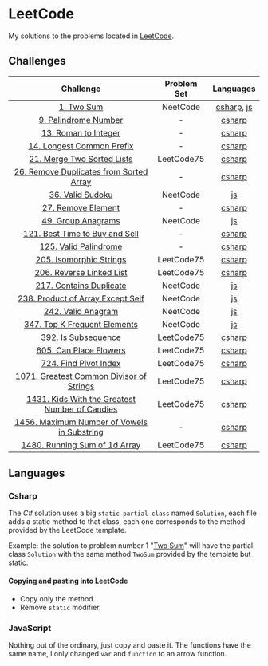 # LeetCode

My solutions to the problems located in [LeetCode](https://leetcode.com/problemset/all/).

## Challenges

| Challenge | Problem Set | Languages |
| :----: | :----: | :----: |
| [1. Two Sum](https://leetcode.com/problems/two-sum/) | NeetCode  | [csharp](Csharp/Challenges/1.cs), [js](JS/NeetCode%20roadmap/Arrays%20&%20Hashing/1.js)|
| [9. Palindrome Number](https://leetcode.com/problems/palindrome-number) | - | [csharp](Csharp/Challenges/9.cs) |
| [13. Roman to Integer](https://leetcode.com/problems/roman-to-integer) | - | [csharp](Csharp/Challenges/13.cs) |
| [14. Longest Common Prefix](https://leetcode.com/problems/longest-common-prefix) | - | [csharp](Csharp/Challenges/14.cs) |
| [21. Merge Two Sorted Lists](https://leetcode.com/problems/merge-two-sorted-lists) | LeetCode75 | [csharp](Csharp/Challenges/LeetCode75/21.cs) |
| [26. Remove Duplicates from Sorted Array](https://leetcode.com/problems/remove-duplicates-from-sorted-array) | - | [csharp](Csharp/Challenges/26.cs) |
| [36. Valid Sudoku](https://leetcode.com/problems/valid-sudoku) | NeetCode | [js](JS/NeetCode%20roadmap/Arrays%20&%20Hashing/36.js) |
| [27. Remove Element](https://leetcode.com/problems/remove-element) | - | [csharp](Csharp/Challenges/27.cs) |
| [49. Group Anagrams](https://leetcode.com/problems/group-anagrams) | NeetCode | [js](JS/NeetCode%20roadmap/Arrays%20&%20Hashing/49.js) |
| [121. Best Time to Buy and Sell](https://leetcode.com/problems/best-time-to-buy-and-sell-stock) | - | [csharp](Csharp/Challenges/121.cs) |
| [125. Valid Palindrome](https://leetcode.com/problems/valid-palindrome) | - | [csharp](Csharp/Challenges/125.cs) |
| [205. Isomorphic Strings](https://leetcode.com/problems/isomorphic-strings) | LeetCode75 | [csharp](Csharp/Challenges/LeetCode75/205.cs) |
| [206. Reverse Linked List](https://leetcode.com/problems/reverse-linked-list) | LeetCode75 | [csharp](Csharp/Challenges/LeetCode75/206.cs) |
| [217. Contains Duplicate](https://leetcode.com/problems/contains-duplicate) | NeetCode | [js](JS/NeetCode%20roadmap/Arrays%20&%20Hashing/217.js) |
| [238. Product of Array Except Self](https://leetcode.com/problems/product-of-array-except-self/) | NeetCode | [js](JS/NeetCode%20roadmap/Arrays%20&%20Hashing/238.js) |
| [242. Valid Anagram](https://leetcode.com/problems/valid-anagram) | NeetCode | [js](JS/NeetCode%20roadmap/Arrays%20&%20Hashing/242.js) |
| [347. Top K Frequent Elements](https://leetcode.com/problems/top-k-frequent-elements) | NeetCode | [js](JS/NeetCode%20roadmap/Arrays%20&%20Hashing/347.js) |
| [392. Is Subsequence](https://leetcode.com/problems/is-subsequence) | LeetCode75 | [csharp](Csharp/Challenges/LeetCode75/392.cs) |
| [605. Can Place Flowers](https://leetcode.com/problems/can-place-flowers) | LeetCode75 | [csharp](Csharp/Challenges/LeetCode75/605.cs) |
| [724. Find Pivot Index](https://leetcode.com/problems/find-pivot-index) | LeetCode75 | [csharp](Csharp/Challenges/LeetCode75/724.cs) |
| [1071. Greatest Common Divisor of Strings](https://leetcode.com/problems/greatest-common-divisor-of-strings) | LeetCode75 | [csharp](Csharp/Challenges/LeetCode75/1071.cs) |
| [1431. Kids With the Greatest Number of Candies](https://leetcode.com/problems/kids-with-the-greatest-number-of-candies) | LeetCode75 | [csharp](Csharp/Challenges/LeetCode75/1431.cs) |
| [1456. Maximum Number of Vowels in Substring](https://leetcode.com/problems/maximum-number-of-vowels-in-a-substring-of-given-length) | - | [csharp](Csharp/Challenges/1456.cs) |
| [1480. Running Sum of 1d Array](https://leetcode.com/problems/running-sum-of-1d-array) | LeetCode75 | [csharp](Csharp/Challenges/LeetCode75/1480.cs) |

## Languages

### Csharp

The _C#_ solution uses a big `static partial class` named `Solution`, each file adds a static method to that class, each one corresponds to the method provided by the LeetCode template.

Example: the solution to problem number 1 "[Two Sum](https://leetcode.com/problems/two-sum/)" will have the partial class `Solution` with the same method `TwoSum` provided by the template but static.

#### Copying and pasting into LeetCode

- Copy only the method.
- Remove `static` modifier.

### JavaScript

Nothing out of the ordinary, just copy and paste it. The functions have the same name, I only changed `var` and `function` to an arrow function.
